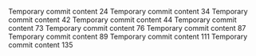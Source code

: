Temporary commit content 24
Temporary commit content 34
Temporary commit content 42
Temporary commit content 44
Temporary commit content 73
Temporary commit content 76
Temporary commit content 87
Temporary commit content 89
Temporary commit content 111
Temporary commit content 135
